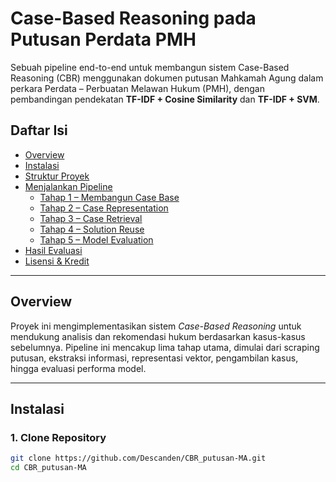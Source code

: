 # Case-Based Reasoning pada Putusan Perdata PMH
Sebuah pipeline end-to-end untuk membangun sistem Case-Based Reasoning (CBR) menggunakan dokumen putusan Mahkamah Agung dalam perkara Perdata – Perbuatan Melawan Hukum (PMH), dengan pembandingan pendekatan **TF-IDF + Cosine Similarity** dan **TF-IDF + SVM**.

## Daftar Isi
- [Overview](#overview)
- [Instalasi](#instalasi)
- [Struktur Proyek](#struktur-proyek)
- [Menjalankan Pipeline](#menjalankan-pipeline)
  - [Tahap 1 – Membangun Case Base](#tahap-1--membangun-case-base)
  - [Tahap 2 – Case Representation](#tahap-2--case-representation)
  - [Tahap 3 – Case Retrieval](#tahap-3--case-retrieval)
  - [Tahap 4 – Solution Reuse](#tahap-4--solution-reuse)
  - [Tahap 5 – Model Evaluation](#tahap-5--model-evaluation)
- [Hasil Evaluasi](#hasil-evaluasi)
- [Lisensi & Kredit](#lisensi--kredit)

---

## Overview

Proyek ini mengimplementasikan sistem *Case-Based Reasoning* untuk mendukung analisis dan rekomendasi hukum berdasarkan kasus-kasus sebelumnya. Pipeline ini mencakup lima tahap utama, dimulai dari scraping putusan, ekstraksi informasi, representasi vektor, pengambilan kasus, hingga evaluasi performa model.

---

## Instalasi

### 1. Clone Repository
```bash
git clone https://github.com/Descanden/CBR_putusan-MA.git
cd CBR_putusan-MA

